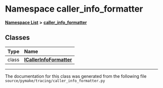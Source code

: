 
# Namespace caller\_info\_formatter



[**Namespace List**](namespaces.md) **>** [**caller\_info\_formatter**](namespacecaller__info__formatter.md)















## Classes

| Type | Name |
| ---: | :--- |
| class | [**ICallerInfoFormatter**](classcaller__info__formatter_1_1ICallerInfoFormatter.md) <br> |














------------------------------
The documentation for this class was generated from the following file `source/pymake/tracing/caller_info_formatter.py`
